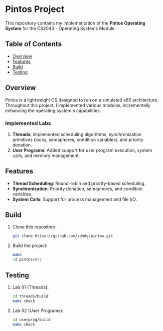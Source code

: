 # Pintos Project
This repository contains my implementation of the **Pintos Operating System** for the CS2043 - Operating Systems Module.

## Table of Contents
- [Overview](#overview)
- [Features](#features)
- [Build](#build)
- [Testing](#testing)

## Overview

Pintos is a lightweight OS designed to run on a simulated x86 architecture. Throughout this project, I implemented various modules, incrementally enhancing the operating system's capabilities.

### Implemented Labs
1. **Threads**: Implemented scheduling algorithms, synchronization primitives (locks, semaphores, condition variables), and priority donation.
2. **User Programs**: Added support for user program execution, system calls, and memory management.

## Features

- **Thread Scheduling**: Round-robin and priority-based scheduling.
- **Synchronization**: Priority donation, semaphores, and condition variables.
- **System Calls**: Support for process management and file I/O.

## Build

1. Clone this repository:
   ```bash
   git clone https://github.com/sdmdg/pintos.git
   ```
2. Build the project:
    ```bash
    make
    cd pintos/src
    ```
## Testing

1. Lab 01 (Threads):
    ```bash
    cd threads/build
    make check
    ```
2. Lab 02 (User Programs):
    ```bash
    cd userprog/build
    make check
    ```